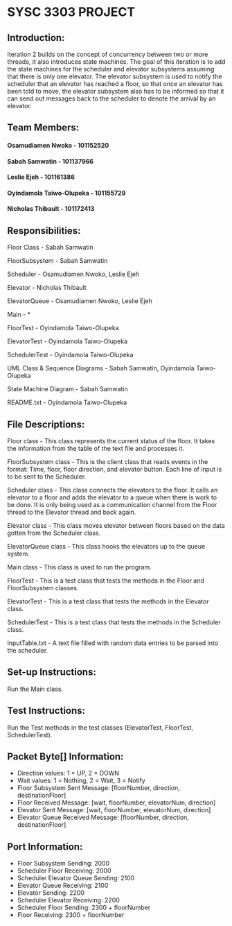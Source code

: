 # SYSC 3303 PROJECT

## Introduction:
Iteration 2 builds on the concept of concurrency between two or more threads, it also introduces state machines.
The goal of this iteration is to add the state machines for the scheduler and elevator subsystems assuming that
there is only one elevator. The elevator subsystem is used to notify the scheduler that an elevator has
reached a floor, so that once an elevator has been told to move, the elevator subsystem also has to be informed so that it can send out messages back to the scheduler to denote the arrival by an elevator.


## Team Members:
#### Osamudiamen Nwoko - 101152520
#### Sabah Samwatin - 101137966
#### Leslie Ejeh - 101161386
#### Oyindamola Taiwo-Olupeka - 101155729
#### Nicholas Thibault - 101172413


## Responsibilities:

Floor Class - Sabah Samwatin

FloorSubsystem - Sabah Samwatin

Scheduler - Osamudiamen Nwoko, Leslie Ejeh

Elevator - Nicholas Thibault

ElevatorQueue - Osamudiamen Nwoko, Leslie Ejeh

Main - *

FloorTest -  Oyindamola Taiwo-Olupeka

ElevatorTest - Oyindamola Taiwo-Olupeka

SchedulerTest - Oyindamola Taiwo-Olupeka

UML Class & Sequence Diagrams - Sabah Samwatin, Oyindamola Taiwo-Olupeka

State Machine Diagram - Sabah Samwatin

README.txt - Oyindamola Taiwo-Olupeka


## File Descriptions:

Floor class - This class represents the current status of the floor. It takes the information from the table of the text file and processes it.

FloorSubsystem class - This is the client class that reads events in the format: Time, floor, floor direction, and elevator button. Each line of input is to be sent to the Scheduler.

Scheduler class - This class connects the elevators to the floor. It calls an elevator to a floor and adds the elevator to a queue when there is work to be done. It is only being used as a communication channel from the Floor thread to the Elevator thread and back again.

Elevator class - This class moves elevator between floors based on the data gotten from the Scheduler class.

ElevatorQueue class - This class hooks the elevators up to the queue system.

Main class - This class is used to run the program.

FloorTest - This is a test class that tests the methods in the Floor and FloorSubsystem classes.

ElevatorTest - This is a test class that tests the methods in the Elevator class.

SchedulerTest - This is a test class that tests the methods in the Scheduler class.

InputTable.txt - A text file filled with random data entries to be parsed into the scheduler.


## Set-up Instructions:
Run the Main class.

## Test Instructions:
Run the Test methods in the test classes (ElevatorTest, FloorTest, SchedulerTest).

## Packet Byte[] Information:
- Direction values: 1 = UP, 2 = DOWN
- Wait values: 1 = Nothing, 2 = Wait, 3 = Notify
- Floor Subsystem Sent Message: [floorNumber, direction, destinationFloor]
- Floor Received Message: [wait, floorNumber, elevatorNum, direction]
- Elevator Sent Message: [wait, floorNumber, elevatorNum, direction]
- Elevator Queue Received Message: [floorNumber, direction, destinationFloor]

## Port Information:
- Floor Subsystem Sending: 2000
- Scheduler Floor Receiving: 2000
- Scheduler Elevator Queue Sending: 2100
- Elevator Queue Receiving: 2100
- Elevator Sending: 2200
- Scheduler Elevator Receiving: 2200
- Scheduler Floor Sending: 2300 + floorNumber
- Floor Receiving: 2300 + floorNumber
